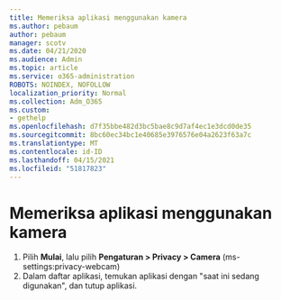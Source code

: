 ```yaml
---
title: Memeriksa aplikasi menggunakan kamera
ms.author: pebaum
author: pebaum
manager: scotv
ms.date: 04/21/2020
ms.audience: Admin
ms.topic: article
ms.service: o365-administration
ROBOTS: NOINDEX, NOFOLLOW
localization_priority: Normal
ms.collection: Adm_O365
ms.custom:
- gethelp
ms.openlocfilehash: d7f35bbe482d3bc5bae8c9d7af4ec1e3dcd0de35
ms.sourcegitcommit: 8bc60ec34bc1e40685e3976576e04a2623f63a7c
ms.translationtype: MT
ms.contentlocale: id-ID
ms.lasthandoff: 04/15/2021
ms.locfileid: "51817823"
---
```

# <a name="check-for-app-using-camera"></a>Memeriksa aplikasi menggunakan kamera

1. Pilih **Mulai**, lalu pilih **Pengaturan > Privacy > Camera** (ms-settings:privacy-webcam)
2. Dalam daftar aplikasi, temukan aplikasi dengan "saat ini sedang digunakan", dan tutup aplikasi.
